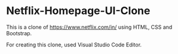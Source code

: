 # Netflix-Homepage-UI-Clone
This is a clone of https://www.netflix.com/in/ using HTML, CSS and Bootstrap.

For creating this clone, used Visual Studio Code Editor.
